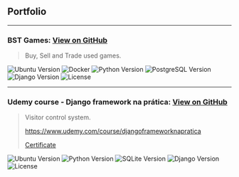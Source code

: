 ## Portfolio

<hr>

### BST Games: [View on GitHub](https://github.com/lucasazevedo/bstgames)

> Buy, Sell and Trade used games.

![Ubuntu Version](https://img.shields.io/badge/ubuntu-20.04-blue)
![Docker](https://img.shields.io/badge/docker-wsl2-blue)
![Python Version](https://img.shields.io/badge/python-3.8.12-blue)
![PostgreSQL Version](https://img.shields.io/badge/postgres-13.5-blue)
![Django Version](https://img.shields.io/badge/django-3.2.6-blue)
![License](https://img.shields.io/badge/license-MIT-green)

<hr>

### Udemy course - Django framework na prática: [View on GitHub](https://github.com/lucasazevedo/visitor-control)

> Visitor control system.
> 
> <https://www.udemy.com/course/djangoframeworknapratica>
> 
> [Certificate](https://ude.my/UC-f56f9e40-d3ac-41af-9443-154d733241e4/)

![Ubuntu Version](https://img.shields.io/badge/ubuntu-20.04-blue)
![Python Version](https://img.shields.io/badge/python-3.8.10-blue)
![SQLite Version](https://img.shields.io/badge/sqlite-3.x-blue)
![Django Version](https://img.shields.io/badge/django-3.2.10-blue)
![License](https://img.shields.io/badge/license-MIT-green)
